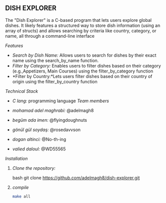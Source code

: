 ## DISH EXPLORER

The "Dish Explorer" is a C-based program that lets users explore global dishes. It
likely features a structured way to store dish information (using an array of structs)
and allows searching by criteria like country, category, or name, all through a
command-line interface

*Features*

- *Search by Dish Name:* Allows users to search for dishes by their exact name using the search_by_name function.
- *Filter by Category:* Enables users to filter dishes based on their category (e.g.,Appetizers, Main Courses) using the filter_by_category function
- *Filter by Country:*Lets users filter dishes based on their country of origin using the filter_by_country function

*Technical Stack*

- *C lang:*  programming language
*Team members*

- *mohamad adel maghrabi:* @adelmagh8
- *begüm ada imen:* @flyingdoughnuts
- *gönül gül soydaş:* @rosedavvson
- *dogan altinci:* @No-th-ing
- *valied daloul:* @WD55565



*Installation*

1. *Clone the repository:*

   bash
   git clone https://github.com/adelmagh8/dish-explorer.git


3. *compile*
   ```bash
   make all
